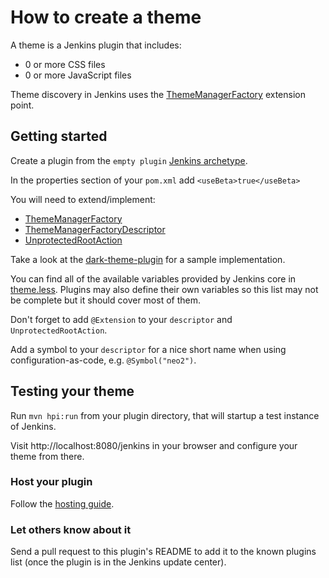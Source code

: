 # How to create a theme

A theme is a Jenkins plugin that includes:

* 0 or more CSS files
* 0 or more JavaScript files

Theme discovery in Jenkins uses the [ThemeManagerFactory](https://github.com/jenkinsci/theme-manager-plugin/blob/master/src/main/java/io/jenkins/plugins/thememanager/ThemeManagerFactory.java)
extension point.

## Getting started

Create a plugin from the `empty plugin` [Jenkins archetype](https://github.com/jenkinsci/archetypes/).

In the properties section of your `pom.xml` add `<useBeta>true</useBeta>`

You will need to extend/implement:

* [ThemeManagerFactory](https://github.com/jenkinsci/theme-manager-plugin/blob/master/src/main/java/io/jenkins/plugins/thememanager/ThemeManagerFactory.java)
* [ThemeManagerFactoryDescriptor](https://github.com/jenkinsci/theme-manager-plugin/blob/master/src/main/java/io/jenkins/plugins/thememanager/ThemeManagerFactoryDescriptor.java)
* [UnprotectedRootAction](https://github.com/jenkinsci/jenkins/blob/master/core/src/main/java/hudson/model/UnprotectedRootAction.java)

Take a look at the [dark-theme-plugin](https://github.com/jenkinsci/dark-theme-plugin) for a sample implementation.

You can find all of the available variables provided by Jenkins core in [theme.less](https://github.com/jenkinsci/jenkins/blob/master/war/src/main/less/abstracts/theme.less). Plugins may also define their own variables so this list may not be complete but it should cover most of them.

Don't forget to add `@Extension` to your `descriptor` and `UnprotectedRootAction`.

Add a symbol to your `descriptor` for a nice short name when using configuration-as-code, e.g. `@Symbol("neo2")`.

## Testing your theme

Run `mvn hpi:run` from your plugin directory, that will startup a test instance of Jenkins.

Visit http://localhost:8080/jenkins in your browser and configure your theme from there.

### Host your plugin

Follow the [hosting guide](https://www.jenkins.io/doc/developer/publishing/requesting-hosting/).

### Let others know about it

Send a pull request to this plugin's README to add it to the known plugins list (once the plugin is in the Jenkins update center).
